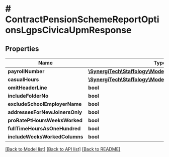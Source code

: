 # # ContractPensionSchemeReportOptionsLgpsCivicaUpmResponse

## Properties

Name | Type | Description | Notes
------------ | ------------- | ------------- | -------------
**payrollNumber** | [**\SynergiTech\Staffology\Model\LgpsCivicaPayrollNumber**](LgpsCivicaPayrollNumber.md) |  | [optional]
**casualHours** | [**\SynergiTech\Staffology\Model\LgpsCivicaCasualHours**](LgpsCivicaCasualHours.md) |  | [optional]
**omitHeaderLine** | **bool** |  | [optional]
**includeFolderNo** | **bool** |  | [optional]
**excludeSchoolEmployerName** | **bool** |  | [optional]
**addressesForNewJoinersOnly** | **bool** |  | [optional]
**proRatePtHoursWeeksWorked** | **bool** |  | [optional]
**fullTimeHoursAsOneHundred** | **bool** |  | [optional]
**includeWeeksWorkedColumns** | **bool** |  | [optional]

[[Back to Model list]](../../README.md#models) [[Back to API list]](../../README.md#endpoints) [[Back to README]](../../README.md)
